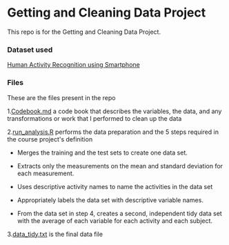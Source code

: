 # Getting and Cleaning Data Project
This repo is for the Getting and Cleaning Data Project.

### Dataset used 
[Human Activity Recognition using Smartphone](https://d396qusza40orc.cloudfront.net/getdata%2Fprojectfiles%2FUCI%20HAR%20Dataset.zip)

### Files 
These are the files present in the repo

1.[Codebook.md](https://github.com/Jerinrose/Cleaning_data_dscourse/blob/master/CodeBook.md) a code book that describes the variables, the data, and any transformations or work that I performed to clean up the data 

2.[run_analysis.R](https://github.com/Jerinrose/Cleaning_data_dscourse/blob/master/run_analysis.R) performs the data preparation and the 5 steps required in the course project's definition

  - Merges the training and the test sets to create one data set.
  
  - Extracts only the measurements on the mean and standard deviation for each measurement.
  
  - Uses descriptive activity names to name the activities in the data set
  
  - Appropriately labels the data set with descriptive variable names.
  
  - From the data set in step 4, creates a second, independent tidy data set with the average of each variable for each activity and               each subject.
  
3.[data_tidy.txt](https://github.com/Jerinrose/Cleaning_data_dscourse/blob/master/data_tidy.txt) is the final data file 
